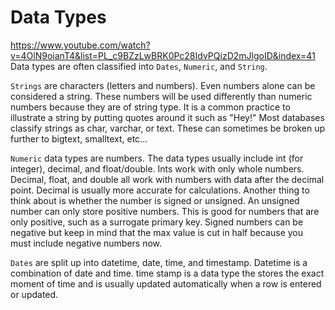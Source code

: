 # Data Types
https://www.youtube.com/watch?v=4OlN9oianT4&list=PL_c9BZzLwBRK0Pc28IdvPQizD2mJlgoID&index=41
Data types are often classified into `Dates`, `Numeric`, and `String`. 

`Strings` are characters (letters and numbers). Even numbers alone can be considered a string. These numbers will be used differently than numeric numbers because they are of string type. 
It is a common practice to illustrate a string by putting quotes around it such as "Hey!" Most databases classify strings as char, varchar, or text. 
These can sometimes be broken up further to bigtext, smalltext, etc...

`Numeric` data types are numbers. The data types usually include int (for integer), decimal, and float/double. Ints work with only whole numbers. 
Decimal, float, and double all work with numbers with data after the decimal point. Decimal is usually more accurate for calculations. 
Another thing to think about is whether the number is signed or unsigned. An unsigned number can only store positive numbers. 
This is good for numbers that are only positive, such as a surrogate primary key. Signed numbers can be negative but keep in mind that the max value 
is cut in half because you must include negative numbers now.

`Dates` are split up into datetime, date, time, and timestamp. Datetime is a combination of date and time. time stamp is a data type the stores the 
exact moment of time and is usually updated automatically when a row is entered or updated.
